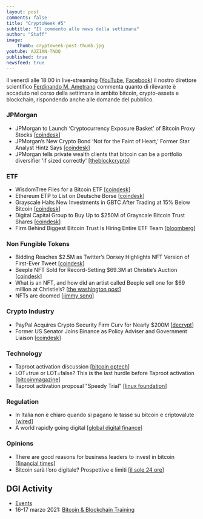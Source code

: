 ```yaml
---
layout: post
comments: false
title: "CryptoWeek #5"
subtitle: "Il commento alle news della settimana" 
author: "Staff"
image:
    thumb: cryptoweek-post-thumb.jpg
youtube: AJZIAN-TNDQ
published: true
newsfeed: true
---
```


Il venerdì alle 18:00 in live-streaming
([YouTube](https://www.youtube.com/watch?v=6SVoSmLxNhM&list=PLTLa2tRY91LI9MN6-_ai0J6jTRcY8znDc&index=1),
[Facebook](https://www.facebook.com/DigitalGoldInstitute))
il nostro direttore scientifico [Ferdinando M. Ametrano](https://www.ametrano.net)
commenta quanto di rilevante è accaduto nel corso della settimana
in ambito bitcoin, crypto-assets e blockchain,
rispondendo anche alle domande del pubblico.

<!--div id="buzzsprout-player-8035698"></div><script src="https://www.buzzsprout.com/1686991/8035698-cryptoweek-3-26-febbraio-2021.js?container_id=buzzsprout-player-8035698&player=small" type="text/javascript" charset="utf-8"></script-->

### JPMorgan

- JPMorgan to Launch ‘Cryptocurrency Exposure Basket’ of Bitcoin Proxy Stocks [[coindesk](https://www.coindesk.com/jpmorgan-to-launch-cryptocurrency-exposure-basket-of-bitcoin-proxy-stocks)]
- JPMorgan’s New Crypto Bond ‘Not for the Faint of Heart,’ Former Star Analyst Hintz Says [[coindesk](https://www.coindesk.com/jpmorgan-crypto-bond-brad-hintz)]
- JPMorgan tells private wealth clients that bitcoin can be a portfolio diversifier 'if sized correctly' [[theblockcrypto](https://www.theblockcrypto.com/post/97257/jp-morgan-bitcoin-deck-private-client)]

### ETF

- WisdomTree Files for a Bitcoin ETF [[coindesk](https://www.coindesk.com/wisdomtree-files-for-a-bitcoin-etf)]
- Ethereum ETP to List on Deutsche Borse [[coindesk](https://www.coindesk.com/ethereum-etp-to-list-on-deutsche-borse)]
- Grayscale Halts New Investments in GBTC After Trading at 15% Below Bitcoin [[coindesk](https://www.coindesk.com/grayscale-halts-new-investments-in-gbtc-after-trading-at-15-below-bitcoin)]
- Digital Capital Group to Buy Up to $250M of Grayscale Bitcoin Trust Shares [[coindesk](https://www.coindesk.com/digital-currency-group-to-put-up-to-250m-into-grayscales-bitcoin-trust)]
- Firm Behind Biggest Bitcoin Trust Is Hiring Entire ETF Team [[bloomberg](https://www.bloomberg.com/news/articles/2021-03-11/firm-behind-biggest-bitcoin-trust-is-hiring-an-entire-etf-team)]

### Non Fungible Tokens

- Bidding Reaches $2.5M as Twitter’s Dorsey Highlights NFT Version of First-Ever Tweet [[coindesk](https://www.coindesk.com/twitter-ceo-jack-dorsey-is-offering-to-sell-the-first-ever-tweet)]
- Beeple NFT Sold for Record-Setting $69.3M at Christie’s Auction [[coindesk](https://www.coindesk.com/beeple-nft-christies-auction)]
- What is an NFT, and how did an artist called Beeple sell one for $69 million at Christie’s? [[the washington post](https://www.washingtonpost.com/technology/2021/03/12/nft-beeple-christies-blockchain/)]
- NFTs are doomed [[jimmy song](https://jimmysong.substack.com/p/nfts-are-doomed-bitcoin-tech-talk)]

### Crypto Industry

- PayPal Acquires Crypto Security Firm Curv for Nearly $200M [[decrypt](https://decrypt.co/60505/paypal-buys-crypto-firm-curv-for-nearly-200-million)]
- Former US Senator Joins Binance as Policy Adviser and Government Liaison [[coindesk](https://www.coindesk.com/binance-hires-max-baucus)]

### Technology 

- Taproot activation discussion [[bitcoin optech](https://bitcoinops.org/en/newsletters/2021/03/10/)]
- LOT=true or LOT=false? This is the last hurdle before Taproot activation [[bitcoinmagazine](https://bitcoinmagazine.com/technical/lottrue-or-lotfalse-this-is-the-last-hurdle-before-taproot-activation)]
- Taproot activation proposal "Speedy Trial" [[linux foundation](https://lists.linuxfoundation.org/pipermail/bitcoin-dev/2021-March/018583.html)]

### Regulation

- In Italia non è chiaro quando si pagano le tasse su bitcoin e criptovalute [[wired](https://www.wired.it/economia/finanza/2021/03/10/bitcoin-criptovalute-tasse)]
- A world rapidly going digital [[global digital finance](https://www.gdf.io/wp-content/uploads/2021/01/GDF-Annual-Report-2020-v.2.pdf)]

### Opinions

- There are good reasons for business leaders to invest in bitcoin
[[financial times](https://www.ft.com/content/11e2ac1d-90e9-4308-9cac-d55e9ff13498)]
- Bitcoin sarà l’oro digitale? Prospettive e limiti [[il sole 24 ore](https://www.ilsole24ore.com/art/bitcoin-sara-l-oro-digitale-prospettive-e-limiti-ADERWWOB)]

## DGI Activity

- [Events](https://dgi.io/events/)
- 16-17 marzo 2021: [Bitcoin & Blockchain Training](https://dgi.io/workshop/)
